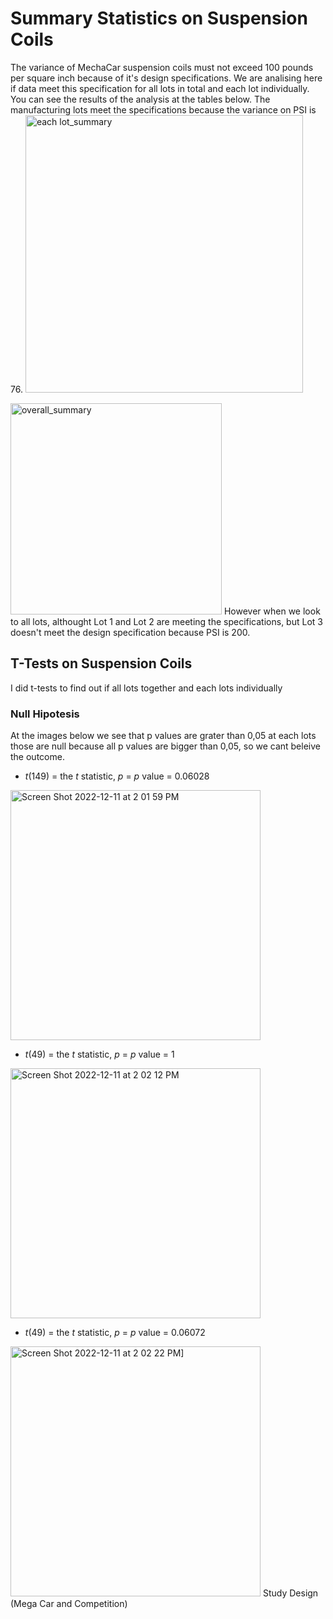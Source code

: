 # Summary Statistics on Suspension Coils
The variance of MechaCar suspension coils must not exceed 100 pounds per square inch because of it's design specifications.
We are analising here if data meet this specification for all lots in total and each lot individually.
You can see the results of the analysis at the tables below.
The manufacturing lots meet the specifications because the variance on PSI is 76.
<img width="444" alt="each lot_summary" src="https://user-images.githubusercontent.com/111788394/206922165-a06aa760-73e5-4270-b1f0-07e5b66d1deb.png">

<img width="338" alt="overall_summary" src="https://user-images.githubusercontent.com/111788394/206922170-eb1d11df-25b2-437d-90f1-adf1c3a5c6d2.png">
However when we look to all lots, althought  Lot 1 and Lot 2 are meeting the specifications, but Lot 3 doesn't meet the design specification because PSI is 200.

## T-Tests on Suspension Coils
I did t-tests to find out if all lots together and each lots individually 
### Null Hipotesis
At the images below we see that p values are grater than 0,05 at each lots those are null because all p values are bigger than 0,05, so we cant beleive the outcome.

- _t_(149) = the _t_ statistic, _p_ = _p_ value = 0.06028
<img width="400" alt="Screen Shot 2022-12-11 at 2 01 59 PM" src="https://user-images.githubusercontent.com/111788394/206923455-5622a2dd-9b89-4768-b165-d41f827dcb6e.png">

- _t_(49) = the _t_ statistic, _p_ = _p_ value = 1
<img width="400" alt="Screen Shot 2022-12-11 at 2 02 12 PM" src="https://user-images.githubusercontent.com/111788394/206923721-58a17f8c-f506-4830-9325-74ff3d865f23.png">

- _t_(49) = the _t_ statistic, _p_ = _p_ value = 0.06072

<img width="400" alt="Screen Shot 2022-12-11 at 2 02 22 PM]" src="https://user-images.githubusercontent.com/111788394/206923825-dbe0e349-0280-4e55-ac27-b73d5b86244e.png">
Study Design (Mega Car and Competition)
